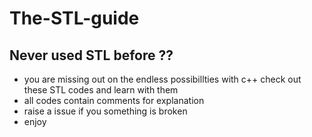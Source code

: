 # The-STL-guide
## Never used STL before ??
- you are missing out on the endless possibillties with c++ check out these STL codes and learn with them
- all codes contain comments for explanation 
- raise a issue if you something is broken
- enjoy

